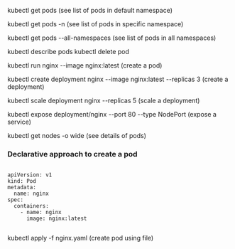 kubectl get pods (see list of pods in default namespace)

kubectl get pods -n <namespace-name> (see list of pods in specific namespace)

kubectl get pods --all-namespaces (see list of pods in all namespaces)

kubectl describe pods <pod-name>
kubectl delete pod <pod-name>


kubectl run nginx --image nginx:latest (create a pod)

kubectl create deployment nginx --image nginx:latest --replicas 3 (create a deployment)

kubectl scale deployment nginx --replicas 5 (scale a deployment)


kubectl expose deployment/nginx --port 80 --type NodePort (expose a service)

kubectl get nodes -o wide (see details of pods)

### Declarative approach to create a pod

```

apiVersion: v1
kind: Pod
metadata:
  name: nginx
spec:
  containers:
	- name: nginx
	  image: nginx:latest
   
```
kubectl apply -f nginx.yaml (create pod using file)
